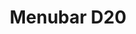 ---
layout: post
title: Menubar D20
tools: XCode, Swift 2
description: Aren't you tired of wasting screen space with a whole window or webpage dedicated to a dice roller? With Menubar d20, a quick throw of the dice is just a click away.
link: http://camdenbickel.com/menubar-d20/
image: menubard20.png
---